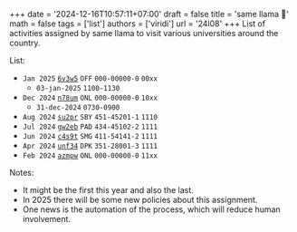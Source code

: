 +++
date = '2024-12-16T10:57:11+07:00'
draft = false
title = 'same llama 🦙'
math = false
tags = ['list']
authors = ['viridi']
url = '24l08'
+++
List of activities assigned by same llama to visit various universities around the country.

<!--more-->

List:

+ `Jan 2025` [`6v3w5`](https://osf.io/6v3w5) `OFF` `000-00000-0` `00xx`
  - `03-jan-2025` `1100-1130`
+ `Dec 2024` [`n78um`](https://osf.io/n78um) `ONL` `000-00000-0` `10xx`
  - `31-dec-2024` `0730-0900`
+ `Aug 2024` [`su2pr`](https://osf.io/su2pr) `SBY` `451-45201-1` `1110`
+ `Jul 2024` [`gw2eb`](https://osf.io/gw2eb) `PAD` `434-45102-2` `1111`
+ `Jun 2024` [`c4s9t`](https://osf.io/c4s9t) `SMG` `411-54141-2` `1111`
+ `Apr 2024` [`unf34`](https://osf.io/unf34) `DPK` `351-28001-3` `1111`
+ `Feb 2024` [`azmpw`](https://osf.io/azmpw) `ONL` `000-00000-0` `11xx`

Notes:

+ It might be the first this year and also the last.
+ In 2025 there will be some new policies about this assignment.
+ One news is the automation of the process, which will reduce human involvement.

